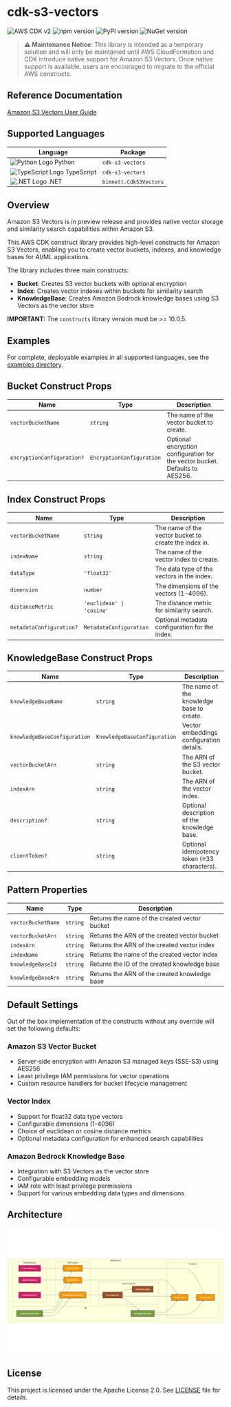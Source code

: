 # cdk-s3-vectors

![AWS CDK v2](https://img.shields.io/badge/AWS%20CDK-v2-orange.svg?style=for-the-badge)
![npm version](https://img.shields.io/npm/v/cdk-s3-vectors.svg?style=for-the-badge)
![PyPI version](https://img.shields.io/pypi/v/cdk-s3-vectors.svg?style=for-the-badge)
![NuGet version](https://img.shields.io/nuget/v/bimnett.CdkS3Vectors.svg?style=for-the-badge)


> **⚠️ Maintenance Notice**: This library is intended as a temporary solution and will only be maintained until AWS CloudFormation and CDK introduce native support for Amazon S3 Vectors. Once native support is available, users are encouraged to migrate to the official AWS constructs.

## Reference Documentation

[Amazon S3 Vectors User Guide](https://docs.aws.amazon.com/AmazonS3/latest/userguide/s3-vectors.html)

## Supported Languages

| Language | Package |
|----------|---------|
| ![Python Logo](https://docs.aws.amazon.com/cdk/api/latest/img/python32.png) Python | `cdk-s3-vectors` |
| ![TypeScript Logo](https://docs.aws.amazon.com/cdk/api/latest/img/typescript32.png) TypeScript | `cdk-s3-vectors` |
| ![.NET Logo](https://docs.aws.amazon.com/cdk/api/latest/img/dotnet32.png) .NET | `bimnett.CdkS3Vectors` |

## Overview

Amazon S3 Vectors is in preview release and provides native vector storage and similarity search capabilities within Amazon S3.

This AWS CDK construct library provides high-level constructs for Amazon S3 Vectors, enabling you to create vector buckets, indexes, and knowledge bases for AI/ML applications.

The library includes three main constructs:

- **Bucket**: Creates S3 vector buckets with optional encryption
- **Index**: Creates vector indexes within buckets for similarity search
- **KnowledgeBase**: Creates Amazon Bedrock knowledge bases using S3 Vectors as the vector store

**IMPORTANT:** The `constructs` library version must be >= 10.0.5.

## Examples

For complete, deployable examples in all supported languages, see the [examples directory](examples/).

## Bucket Construct Props

| Name | Type | Description |
|------|------|-------------|
| `vectorBucketName` | `string` | The name of the vector bucket to create. |
| `encryptionConfiguration?` | `EncryptionConfiguration` | Optional encryption configuration for the vector bucket. Defaults to AES256. |

## Index Construct Props

| Name | Type | Description |
|------|------|-------------|
| `vectorBucketName` | `string` | The name of the vector bucket to create the index in. |
| `indexName` | `string` | The name of the vector index to create. |
| `dataType` | `'float32'` | The data type of the vectors in the index. |
| `dimension` | `number` | The dimensions of the vectors (1-4096). |
| `distanceMetric` | `'euclidean' \| 'cosine'` | The distance metric for similarity search. |
| `metadataConfiguration?` | `MetadataConfiguration` | Optional metadata configuration for the index. |

## KnowledgeBase Construct Props

| Name | Type | Description |
|------|------|-------------|
| `knowledgeBaseName` | `string` | The name of the knowledge base to create. |
| `knowledgeBaseConfiguration` | `KnowledgeBaseConfiguration` | Vector embeddings configuration details. |
| `vectorBucketArn` | `string` | The ARN of the S3 vector bucket. |
| `indexArn` | `string` | The ARN of the vector index. |
| `description?` | `string` | Optional description of the knowledge base. |
| `clientToken?` | `string` | Optional idempotency token (≥33 characters). |

## Pattern Properties

| Name | Type | Description |
|------|------|-------------|
| `vectorBucketName` | `string` | Returns the name of the created vector bucket |
| `vectorBucketArn` | `string` | Returns the ARN of the created vector bucket |
| `indexArn` | `string` | Returns the ARN of the created vector index |
| `indexName` | `string` | Returns the name of the created vector index |
| `knowledgeBaseId` | `string` | Returns the ID of the created knowledge base |
| `knowledgeBaseArn` | `string` | Returns the ARN of the created knowledge base |

## Default Settings

Out of the box implementation of the constructs without any override will set the following defaults:

### Amazon S3 Vector Bucket

- Server-side encryption with Amazon S3 managed keys (SSE-S3) using AES256
- Least privilege IAM permissions for vector operations
- Custom resource handlers for bucket lifecycle management

### Vector Index

- Support for float32 data type vectors
- Configurable dimensions (1-4096)
- Choice of euclidean or cosine distance metrics
- Optional metadata configuration for enhanced search capabilities

### Amazon Bedrock Knowledge Base

- Integration with S3 Vectors as the vector store
- Configurable embedding models
- IAM role with least privilege permissions
- Support for various embedding data types and dimensions

## Architecture

![Architecture Diagram](./architecture.png)

## License

This project is licensed under the Apache License 2.0. See [LICENSE](LICENSE) file for details.